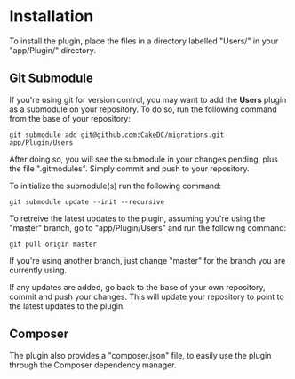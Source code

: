 Installation
============

To install the plugin, place the files in a directory labelled "Users/" in your "app/Plugin/" directory.

Git Submodule
-------------

If you're using git for version control, you may want to add the **Users** plugin as a submodule on your repository. To do so, run the following command from the base of your repository:

```
git submodule add git@github.com:CakeDC/migrations.git app/Plugin/Users
```

After doing so, you will see the submodule in your changes pending, plus the file ".gitmodules". Simply commit and push to your repository.

To initialize the submodule(s) run the following command:

```
git submodule update --init --recursive
```

To retreive the latest updates to the plugin, assuming you're using the "master" branch, go to "app/Plugin/Users" and run the following command:

```
git pull origin master
```

If you're using another branch, just change "master" for the branch you are currently using.

If any updates are added, go back to the base of your own repository, commit and push your changes. This will update your repository to point to the latest updates to the plugin.

Composer
--------

The plugin also provides a "composer.json" file, to easily use the plugin through the Composer dependency manager.